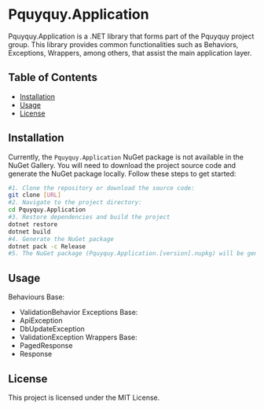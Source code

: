 # Pquyquy.Application

Pquyquy.Application is a .NET library that forms part of the Pquyquy project group. This library provides common functionalities such as Behaviors, Exceptions, Wrappers, among others, that assist the main application layer.

## Table of Contents

- [Installation](#installation)
- [Usage](#usage)
- [License](#license)

## Installation

Currently, the `Pquyquy.Application` NuGet package is not available in the NuGet Gallery. You will need to download the project source code and generate the NuGet package locally. Follow these steps to get started:

   ```bash
   #1. Clone the repository or download the source code:
   git clone [URL]
   #2. Navigate to the project directory:
   cd Pquyquy.Application
   #3. Restore dependencies and build the project
   dotnet restore
   dotnet build
   #4. Generate the NuGet package
   dotnet pack -c Release
   #5. The NuGet package (Pquyquy.Application.[version].nupkg) will be generated in the bin/Release directory of the project. You can then reference this local package in your other projects as needed.
   ```

## Usage

Behaviours Base:
- ValidationBehavior
Exceptions Base:
- ApiException
- DbUpdateException
- ValidationException
Wrappers Base:
- PagedResponse
- Response

## License

This project is licensed under the MIT License. 
